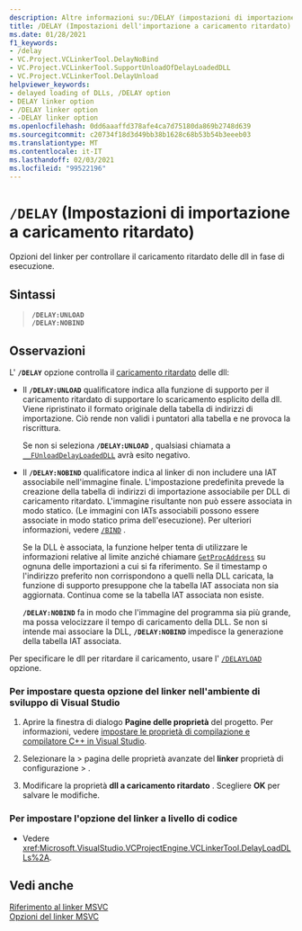 ```yaml
---
description: Altre informazioni su:/DELAY (impostazioni di importazione a caricamento ritardato)
title: /DELAY (Impostazioni dell'importazione a caricamento ritardato)
ms.date: 01/28/2021
f1_keywords:
- /delay
- VC.Project.VCLinkerTool.DelayNoBind
- VC.Project.VCLinkerTool.SupportUnloadOfDelayLoadedDLL
- VC.Project.VCLinkerTool.DelayUnload
helpviewer_keywords:
- delayed loading of DLLs, /DELAY option
- DELAY linker option
- /DELAY linker option
- -DELAY linker option
ms.openlocfilehash: 0dd6aaaffd378afe4ca7d75180da869b2748d639
ms.sourcegitcommit: c20734f18d3d49bb38b1628c68b53b54b3eeeb03
ms.translationtype: MT
ms.contentlocale: it-IT
ms.lasthandoff: 02/03/2021
ms.locfileid: "99522196"
---
```

# <a name="delay-delay-load-import-settings"></a>`/DELAY` (Impostazioni di importazione a caricamento ritardato)

Opzioni del linker per controllare il caricamento ritardato delle dll in fase di esecuzione.

## <a name="syntax"></a>Sintassi

> **`/DELAY:UNLOAD`**\
> **`/DELAY:NOBIND`**

## <a name="remarks"></a>Osservazioni

L' **`/DELAY`** opzione controlla il [caricamento ritardato](linker-support-for-delay-loaded-dlls.md) delle dll:

- Il **`/DELAY:UNLOAD`** qualificatore indica alla funzione di supporto per il caricamento ritardato di supportare lo scaricamento esplicito della dll. Viene ripristinato il formato originale della tabella di indirizzi di importazione. Ciò rende non validi i puntatori alla tabella e ne provoca la riscrittura.

   Se non si seleziona **`/DELAY:UNLOAD`** , qualsiasi chiamata a [`__FUnloadDelayLoadedDLL`](linker-support-for-delay-loaded-dlls.md#explicitly-unload-a-delay-loaded-dll) avrà esito negativo.

- Il **`/DELAY:NOBIND`** qualificatore indica al linker di non includere una IAT associabile nell'immagine finale. L'impostazione predefinita prevede la creazione della tabella di indirizzi di importazione associabile per DLL di caricamento ritardato. L'immagine risultante non può essere associata in modo statico. (Le immagini con IATs associabili possono essere associate in modo statico prima dell'esecuzione). Per ulteriori informazioni, vedere [`/BIND`](bind.md) .

   Se la DLL è associata, la funzione helper tenta di utilizzare le informazioni relative al limite anziché chiamare [`GetProcAddress`](/windows/win32/api/libloaderapi/nf-libloaderapi-getprocaddress) su ognuna delle importazioni a cui si fa riferimento. Se il timestamp o l'indirizzo preferito non corrispondono a quelli nella DLL caricata, la funzione di supporto presuppone che la tabella IAT associata non sia aggiornata. Continua come se la tabella IAT associata non esiste.

   **`/DELAY:NOBIND`** fa in modo che l'immagine del programma sia più grande, ma possa velocizzare il tempo di caricamento della DLL. Se non si intende mai associare la DLL, **`/DELAY:NOBIND`** impedisce la generazione della tabella IAT associata.

Per specificare le dll per ritardare il caricamento, usare l' [`/DELAYLOAD`](delayload-delay-load-import.md) opzione.

### <a name="to-set-this-linker-option-in-the-visual-studio-development-environment"></a>Per impostare questa opzione del linker nell'ambiente di sviluppo di Visual Studio

1. Aprire la finestra di dialogo **Pagine delle proprietà** del progetto. Per informazioni, vedere [impostare le proprietà di compilazione e compilatore C++ in Visual Studio](../working-with-project-properties.md).

1. Selezionare la   >  pagina delle proprietà avanzate del **linker** proprietà di configurazione  >   .

1. Modificare la proprietà **dll a caricamento ritardato** . Scegliere **OK** per salvare le modifiche.

### <a name="to-set-this-linker-option-programmatically"></a>Per impostare l'opzione del linker a livello di codice

- Vedere <xref:Microsoft.VisualStudio.VCProjectEngine.VCLinkerTool.DelayLoadDLLs%2A>.

## <a name="see-also"></a>Vedi anche

[Riferimento al linker MSVC](linking.md)\
[Opzioni del linker MSVC](linker-options.md)
